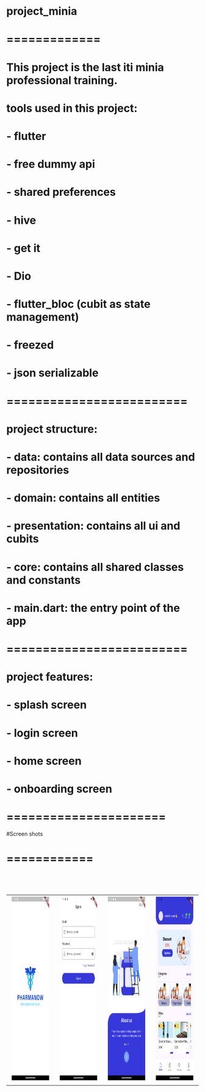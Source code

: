 # project_minia
# =============
# This project is the last iti minia professional training.
# tools used in this project:
# - flutter
# - free dummy api
# - shared preferences
# - hive
# - get it
# - Dio
# - flutter_bloc (cubit as state management)
# - freezed
# - json serializable
# =========================
# project structure:
# - data: contains all data sources and repositories
# - domain: contains all entities 
# - presentation: contains all ui and cubits
# - core: contains all shared classes and constants
# - main.dart: the entry point of the app
# =========================
# project features:
# - splash screen
# - login screen
# - home screen
# - onboarding screen
# ======================
#Screen shots
# ============
# <table>
#   <tr>
#     <td><img src="splash.png" width=270 height=480></td>
#     <td><img src="login.png" width=270 height=480></td>
#     <td><img src="onboarding.png" width=270 height=480></td>
#     <td><img src="home.png" width=270 height=480></td>
#   </tr>
#   <tr>






